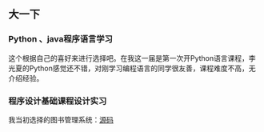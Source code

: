## 大一下

### Python 、java程序语言学习

这个根据自己的喜好来进行选择吧。在我这一届是第一次开Python语言课程，李光夏的Python感觉还不错，对刚学习编程语言的同学很友善，课程难度不高，无介绍经验。



### 程序设计基础课程设计实习

我当初选择的图书管理系统：[源码](<https://blog.csdn.net/bbtl_ast/article/details/62439748>)

